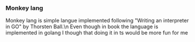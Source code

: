 ### Monkey lang
Monkey lang is simple langue implemented following "Writing an interpreter in GO" by Thorsten Ball.\n
Even though in book the language is implemented in golang I though that doing it in ts would be more fun for me
